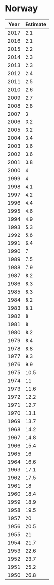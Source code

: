 # Norway

| Year | Estimate |
| ---- | -------- |
| 2017 | 2.1 |
| 2016 | 2.1 |
| 2015 | 2.2 |
| 2014 | 2.3 |
| 2013 | 2.3 |
| 2012 | 2.4 |
| 2011 | 2.5 |
| 2010 | 2.6 |
| 2009 | 2.7 |
| 2008 | 2.8 |
| 2007 | 3 |
| 2006 | 3.2 |
| 2005 | 3.2 |
| 2004 | 3.4 |
| 2003 | 3.6 |
| 2002 | 3.6 |
| 2001 | 3.8 |
| 2000 | 4 |
| 1999 | 4 |
| 1998 | 4.1 |
| 1997 | 4.2 |
| 1996 | 4.4 |
| 1995 | 4.6 |
| 1994 | 4.9 |
| 1993 | 5.3 |
| 1992 | 5.8 |
| 1991 | 6.4 |
| 1990 | 7 |
| 1989 | 7.5 |
| 1988 | 7.9 |
| 1987 | 8.2 |
| 1986 | 8.3 |
| 1985 | 8.3 |
| 1984 | 8.2 |
| 1983 | 8.1 |
| 1982 | 8 |
| 1981 | 8 |
| 1980 | 8.2 |
| 1979 | 8.4 |
| 1978 | 8.8 |
| 1977 | 9.3 |
| 1976 | 9.9 |
| 1975 | 10.5 |
| 1974 | 11 |
| 1973 | 11.6 |
| 1972 | 12.2 |
| 1971 | 12.7 |
| 1970 | 13.1 |
| 1969 | 13.7 |
| 1968 | 14.2 |
| 1967 | 14.8 |
| 1966 | 15.4 |
| 1965 | 16 |
| 1964 | 16.6 |
| 1963 | 17.1 |
| 1962 | 17.5 |
| 1961 | 18 |
| 1960 | 18.4 |
| 1959 | 18.9 |
| 1958 | 19.5 |
| 1957 | 20 |
| 1956 | 20.5 |
| 1955 | 21 |
| 1954 | 21.7 |
| 1953 | 22.6 |
| 1952 | 23.7 |
| 1951 | 25.2 |
| 1950 | 26.8 |